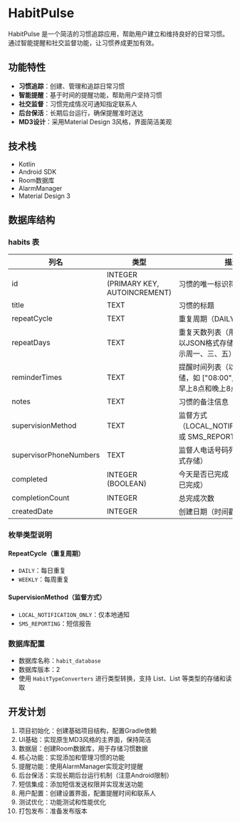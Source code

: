 # HabitPulse

HabitPulse 是一个简洁的习惯追踪应用，帮助用户建立和维持良好的日常习惯。通过智能提醒和社交监督功能，让习惯养成更加有效。

## 功能特性

- **习惯追踪**：创建、管理和追踪日常习惯
- **智能提醒**：基于时间的提醒功能，帮助用户坚持习惯
- **社交监督**：习惯完成情况可通知指定联系人
- **后台保活**：长期后台运行，确保提醒准时送达
- **MD3设计**：采用Material Design 3风格，界面简洁美观

## 技术栈

- Kotlin
- Android SDK
- Room数据库
- AlarmManager
- Material Design 3

## 数据库结构

### habits 表

| 列名 | 类型 | 描述 |
|------|------|------|
| id | INTEGER (PRIMARY KEY, AUTOINCREMENT) | 习惯的唯一标识符 |
| title | TEXT | 习惯的标题 |
| repeatCycle | TEXT | 重复周期（DAILY 或 WEEKLY） |
| repeatDays | TEXT | 重复天数列表（用于每周习惯，以JSON格式存储，如 [1,3,5] 表示周一、三、五） |
| reminderTimes | TEXT | 提醒时间列表（以JSON格式存储，如 ["08:00","20:00"] 表示早上8点和晚上8点） |
| notes | TEXT | 习惯的备注信息 |
| supervisionMethod | TEXT | 监督方式（LOCAL_NOTIFICATION_ONLY 或 SMS_REPORTING） |
| supervisorPhoneNumbers | TEXT | 监督人电话号码列表（以JSON格式存储） |
| completed | INTEGER (BOOLEAN) | 今天是否已完成（0=未完成，1=已完成） |
| completionCount | INTEGER | 总完成次数 |
| createdDate | INTEGER | 创建日期（时间戳） |

### 枚举类型说明

#### RepeatCycle（重复周期）
- `DAILY`：每日重复
- `WEEKLY`：每周重复

#### SupervisionMethod（监督方式）
- `LOCAL_NOTIFICATION_ONLY`：仅本地通知
- `SMS_REPORTING`：短信报告

### 数据库配置
- 数据库名称：`habit_database`
- 数据库版本：2
- 使用 `HabitTypeConverters` 进行类型转换，支持 List<Int>、List<String> 等类型的存储和读取

## 开发计划

1. 项目初始化：创建基础项目结构，配置Gradle依赖
2. UI基础：实现原生MD3风格的主界面，保持简洁
3. 数据层：创建Room数据库，用于存储习惯数据
4. 核心功能：实现添加和管理习惯的功能
5. 提醒功能：使用AlarmManager实现定时提醒
6. 后台保活：实现长期后台运行机制（注意Android限制）
7. 短信集成：添加短信发送权限并实现发送功能
8. 用户配置：创建设置界面，配置提醒时间和联系人
9. 测试优化：功能测试和性能优化
10. 打包发布：准备发布版本